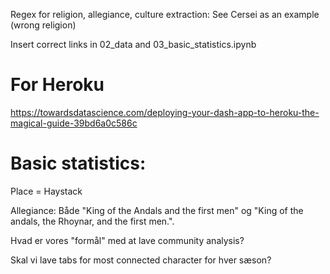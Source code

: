 


Regex for religion, allegiance, culture extraction: See Cersei as an example (wrong religion)


Insert correct links in 02_data and 03_basic_statistics.ipynb

# For Heroku
https://towardsdatascience.com/deploying-your-dash-app-to-heroku-the-magical-guide-39bd6a0c586c


# Basic statistics: 

Place  = Haystack

Allegiance: Både "King of the Andals and the first men" og "King of the andals, the Rhoynar, and the first men.".


Hvad er vores "formål" med at lave community analysis?


Skal vi lave tabs for most connected character for hver sæson? 
